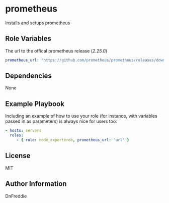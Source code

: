 prometheus
=========

Installs and setups prometheus

Role Variables
--------------

The url to the offical prometheus release (*2.25.0*)
```yml
prometheus_url: "https://github.com/prometheus/prometheus/releases/download/v2.25.0/prometheus-2.25.0.linux-amd64.tar.gz"

```
Dependencies
------------

None

Example Playbook
----------------

Including an example of how to use your role (for instance, with variables passed in as parameters) is always nice for users too:

```yml
- hosts: servers
  roles:
     - { role: node_exporterde, prometheus_url: "url" }
```

License
-------

MIT

Author Information
------------------

DnFreddie


